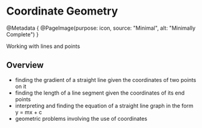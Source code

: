 # Coordinate Geometry

@Metadata {
    @PageImage(purpose: icon, source: "Minimal", alt: "Minimally Complete")
}

Working with lines and points

## Overview

- finding the gradient of a straight line given the coordinates of two points on it
- finding the length of a line segment given the coordinates of its end points
- interpreting and finding the equation of a straight line graph in the form y = mx + c
- geometric problems involving the use of coordinates